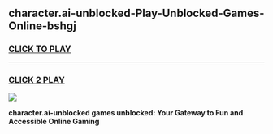 
## character.ai-unblocked-Play-Unblocked-Games-Online-bshgj
<h3>
<a href="https://premium76.site?title=character.ai-unblocked&ref=25A">CLICK TO PLAY</a></h3>
<hr>

<h3>
<a href="https://premium76.site?title=character.ai-unblocked&ref=25A">CLICK 2 PLAY</a>
  
</h3>

<a href="https://premium76.site?title=character.ai-unblocked&ref=25A"><img src="https://clearcache.store/games.png"></a>


**character.ai-unblocked games unblocked: Your Gateway to Fun and Accessible Online Gaming**
